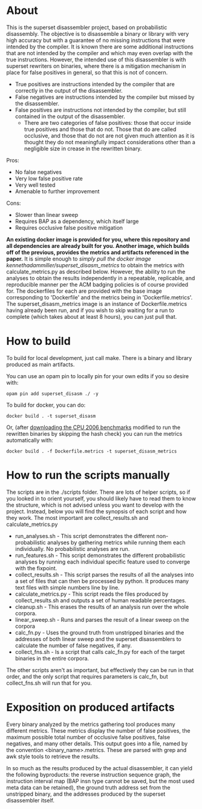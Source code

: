 # About

This is the superset disassembler project, based on probabilistic disassembly. The objective is to disassemble a binary or library with very high accuracy but with a guarantee of no missing instructions that were intended by the compiler. It is known there are some additional instructions that are not intended by the compiler and which may even overlap with the true instructions. However, the intended use of this disassembler is with superset rewriters on binaries, where there is a mitigation mechanism in place for false positives in general, so that this is not of concern.

* True positives are instructions intended by the compiler that are correctly in the output of the disassembler.
* False negatives are instructions intended by the compiler but missed by the disassembler.
* False positives are instructions not intended by the compiler, but still contained in the output of the disassembler. 
  * There are two categories of false positives: those that occur inside true positives and those that do not. Those that do are called occlusive, and those that do not are not given much attention as it is thought they do not meaningfully impact considerations other than a negligible size in crease in the rewritten binary.

Pros:
* No false negatives
* Very low false positive rate
* Very well tested
* Amenable to further improvement

Cons:
* Slower than linear sweep
* Requires BAP as a dependency, which itself large
* Requires occlusive false positive mitigation


**An existing docker image is provided for you, where this repository and all dependencies are already built for you. Another image, which builds off of the previous, provides the metrics and artifacts referenced in the paper.** It is simple enough to *simply pull the docker image kennethadammiller/superset_disasm_metrics* to obtain the metrics with calculate_metrics.py as described below. However, the ability to run the analyses to obtain the results independently in a repeatable, replicable, and reproducible manner per the ACM badging policies is of course provided for. The dockerfiles for each are provided with the base image corresponding to 'Dockerfile' and the metrics being in 'Dockerfile.metrics'. The superset_disasm_metrics image is an instance of Dockerfile.metrics having already been run, and if you wish to skip waiting for a run to complete (which takes about at least 8 hours), you can just pull that. 

# How to build

To build for local development, just call make. There is a binary and library produced as main artifacts.

You can use an opam pin to locally pin for your own edits if you so desire with:

`opam pin add superset_disasm ./ -y`

To build for docker, you can do:

`docker build . -t superset_disasm`

Or, (after [downloading the CPU 2006 benchmarks](https://drive.google.com/open?id=1ROixq_sHvtiiKYE_04jlO-OAD7M5Qhmx) modified to run the rewritten binaries by skipping the hash check) you can run the metrics automatically with:

`docker build . -f Dockerfile.metrics -t superset_disasm_metrics`


# How to run the scripts manually
The scripts are in the ./scripts folder. There are lots of helper scripts, so if you looked in to orient yourself, you should likely have to read them to know the structure, which is not advised unless you want to develop with the project. Instead, below you will find the synopsis of each script and how they work. The most important are collect_results.sh and calculate_metrics.py

* run_analyses.sh - This script demonstrates the different non-probabilistic analyses by gathering metrics while running them each individually. No probabilistic analyses are run.
* run_features.sh - This script demonstrates the different probabilistic analyses by running each individual specific feature used to converge with the fixpoint.
* collect_results.sh - This script parses the results of all the analyses into a set of files that can then be processed by python. It produces many text files with simple numbers line by line.
* calculate_metrics.py - This script reads the files produced by collect_results.sh and outputs a set of human readable percentages.
* cleanup.sh - This erases the results of an analysis run over the whole corpora.
* linear_sweep.sh - Runs and parses the result of a linear sweep on the corpora
* calc_fn.py - Uses the ground truth from unstripped binaries and the addresses of both linear sweep and the superset disassemblers to calculate the number of false negatives, if any.
* collect_fns.sh - Is a script that calls calc_fn.py for each of the target binaries in the entire corpora.

The other scripts aren't as important, but effectively they can be run in that order, and the only script that requires parameters is calc_fn, but collect_fns.sh will run that for you.

# Exposition on produced artifacts
Every binary analyzed by the metrics gathering tool produces many different metrics. These metrics display the number of false positives, the maximum possible total number of occlusive false positives, false negatives, and many other details. This output goes into a file, named by the convention <binary_name>.metrics. These are parsed with grep and awk style tools to retrieve the results.

In so much as the results produced by the actual disassembler, it can yield the following byproducts: the reverse instruction sequence graph, the instruction interval map (BAP insn type cannot be saved, but the most used meta data can be retained), the ground truth address set from the unstripped binary, and the addresses produced by the superset disassembler itself.
